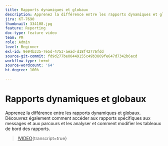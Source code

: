 ```yaml
---
title: Rapports dynamiques et globaux
description: Apprenez la différence entre les rapports dynamiques et globaux. Découvrez également comment accéder aux rapports spécifiques aux messages et aux parcours et les analyser et comment modifier les tableaux de bord des rapports.
jira: KT-7690
thumbnail: 334108.jpg
feature: Reporting
doc-type: feature video
team: PM
role: Admin
level: Beginner
exl-id: 9e94b335-7e5d-4753-aead-d18f42776fdd
source-git-commit: fd9d277be00449155c49b3809fe647d7342b6acd
workflow-type: tm+mt
source-wordcount: '64'
ht-degree: 100%

---
```


# Rapports dynamiques et globaux

Apprenez la différence entre les rapports dynamiques et globaux. Découvrez également comment accéder aux rapports spécifiques aux messages et aux parcours et les analyser et comment modifier les tableaux de bord des rapports.  

>[!VIDEO](https://video.tv.adobe.com/v/334108?quality=12&learn=on){transcript=true}
